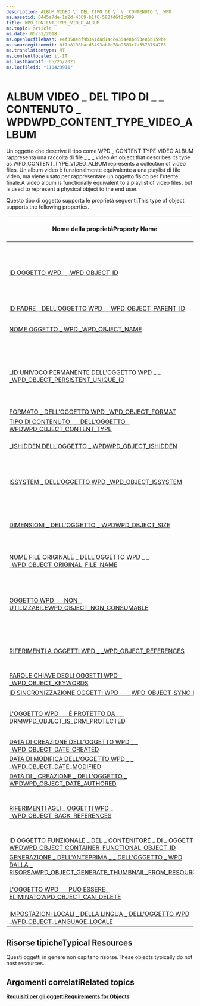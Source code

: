 ```yaml
---
description: ALBUM VIDEO \_ DEL TIPO DI \_ \_ CONTENUTO \_ WPD
ms.assetid: 0445a7de-1a2d-4369-b1f6-588fd6f2c999
title: WPD_CONTENT_TYPE_VIDEO_ALBUM
ms.topic: article
ms.date: 05/31/2018
ms.openlocfilehash: e4f358ebf9b3a1dad14cc4354e8bd53e86b159be
ms.sourcegitcommit: 0f7a8198bacd5493ab1e78a9583c7a3578794765
ms.translationtype: MT
ms.contentlocale: it-IT
ms.lasthandoff: 05/25/2021
ms.locfileid: "110423911"
---
```

# <a name="wpd_content_type_video_album"></a><span data-ttu-id="16c49-103">ALBUM VIDEO \_ DEL TIPO DI \_ \_ CONTENUTO \_ WPD</span><span class="sxs-lookup"><span data-stu-id="16c49-103">WPD\_CONTENT\_TYPE\_VIDEO\_ALBUM</span></span>

<span data-ttu-id="16c49-104">Un oggetto che descrive il tipo come WPD \_ CONTENT TYPE VIDEO ALBUM rappresenta una raccolta di file \_ \_ \_ video.</span><span class="sxs-lookup"><span data-stu-id="16c49-104">An object that describes its type as WPD\_CONTENT\_TYPE\_VIDEO\_ALBUM represents a collection of video files.</span></span> <span data-ttu-id="16c49-105">Un album video è funzionalmente equivalente a una playlist di file video, ma viene usato per rappresentare un oggetto fisico per l'utente finale.</span><span class="sxs-lookup"><span data-stu-id="16c49-105">A video album is functionally equivalent to a playlist of video files, but is used to represent a physical object to the end user.</span></span>

<span data-ttu-id="16c49-106">Questo tipo di oggetto supporta le proprietà seguenti.</span><span class="sxs-lookup"><span data-stu-id="16c49-106">This type of object supports the following properties.</span></span>



|  <span data-ttu-id="16c49-107">Nome della proprietà</span><span class="sxs-lookup"><span data-stu-id="16c49-107">Property Name</span></span>                             | <span data-ttu-id="16c49-108">Obbligatorio o facoltativo</span><span class="sxs-lookup"><span data-stu-id="16c49-108">Required or Optional</span></span>              |
|-----------------------------------------------------------------------------------------------------------------------|--------------------------------------------------------------------------------|
| [<span data-ttu-id="16c49-109">ID OGGETTO WPD \_ \_</span><span class="sxs-lookup"><span data-stu-id="16c49-109">WPD\_OBJECT\_ID</span></span>](object-properties.md)                                                                | <span data-ttu-id="16c49-110">Obbligatorio, di sola lettura.</span><span class="sxs-lookup"><span data-stu-id="16c49-110">Required, read-only.</span></span> <span data-ttu-id="16c49-111">Un client non può impostare questa proprietà, anche in fase di creazione.</span><span class="sxs-lookup"><span data-stu-id="16c49-111">A client cannot set this property, even at creation time.</span></span> |
| [<span data-ttu-id="16c49-112">ID PADRE \_ DELL'OGGETTO WPD \_ \_</span><span class="sxs-lookup"><span data-stu-id="16c49-112">WPD\_OBJECT\_PARENT\_ID</span></span>](object-properties.md)                                                 | <span data-ttu-id="16c49-113">Obbligatorio.</span><span class="sxs-lookup"><span data-stu-id="16c49-113">Required.</span></span>                                                                      |
| [<span data-ttu-id="16c49-114">NOME OGGETTO \_ WPD \_</span><span class="sxs-lookup"><span data-stu-id="16c49-114">WPD\_OBJECT\_NAME</span></span>](object-properties.md)                                                            | <span data-ttu-id="16c49-115">Obbligatorio se l'oggetto rappresenta un file.</span><span class="sxs-lookup"><span data-stu-id="16c49-115">Required if the object represents a file.</span></span>                                      |
| [<span data-ttu-id="16c49-116">\_ID UNIVOCO PERMANENTE DELL'OGGETTO WPD \_ \_ \_</span><span class="sxs-lookup"><span data-stu-id="16c49-116">WPD\_OBJECT\_PERSISTENT\_UNIQUE\_ID</span></span>](object-properties.md)                          | <span data-ttu-id="16c49-117">Obbligatorio, di sola lettura.</span><span class="sxs-lookup"><span data-stu-id="16c49-117">Required, read-only.</span></span> <span data-ttu-id="16c49-118">Un client non può impostare questa proprietà, anche in fase di creazione.</span><span class="sxs-lookup"><span data-stu-id="16c49-118">A client cannot set this property, even at creation time.</span></span> |
| [<span data-ttu-id="16c49-119">FORMATO \_ DELL'OGGETTO WPD \_</span><span class="sxs-lookup"><span data-stu-id="16c49-119">WPD\_OBJECT\_FORMAT</span></span>](object-properties.md)                                                        | <span data-ttu-id="16c49-120">Obbligatorio.</span><span class="sxs-lookup"><span data-stu-id="16c49-120">Required.</span></span>                                                                      |
| [<span data-ttu-id="16c49-121">TIPO DI CONTENUTO \_ \_ DELL'OGGETTO \_ WPD</span><span class="sxs-lookup"><span data-stu-id="16c49-121">WPD\_OBJECT\_CONTENT\_TYPE</span></span>](object-properties.md)                                           | <span data-ttu-id="16c49-122">Obbligatorio.</span><span class="sxs-lookup"><span data-stu-id="16c49-122">Required.</span></span>                                                                      |
| [<span data-ttu-id="16c49-123">\_ISHIDDEN DELL'OGGETTO \_ WPD</span><span class="sxs-lookup"><span data-stu-id="16c49-123">WPD\_OBJECT\_ISHIDDEN</span></span>](object-properties.md)                                                    | <span data-ttu-id="16c49-124">Obbligatorio se l'oggetto è nascosto.</span><span class="sxs-lookup"><span data-stu-id="16c49-124">Required if the object is hidden.</span></span>                                              |
| [<span data-ttu-id="16c49-125">ISSYSTEM \_ DELL'OGGETTO WPD \_</span><span class="sxs-lookup"><span data-stu-id="16c49-125">WPD\_OBJECT\_ISSYSTEM</span></span>](object-properties.md)                                                    | <span data-ttu-id="16c49-126">Obbligatorio se l'oggetto è un oggetto di sistema (rappresenta un file di sistema).</span><span class="sxs-lookup"><span data-stu-id="16c49-126">Required if the object is a system object (represents a system file).</span></span>          |
| [<span data-ttu-id="16c49-127">DIMENSIONI \_ DELL'OGGETTO \_ WPD</span><span class="sxs-lookup"><span data-stu-id="16c49-127">WPD\_OBJECT\_SIZE</span></span>](object-properties.md)                                                            | <span data-ttu-id="16c49-128">Obbligatorio se l'oggetto ha almeno una risorsa.</span><span class="sxs-lookup"><span data-stu-id="16c49-128">Required if the object has at least one resource.</span></span>                              |
| [<span data-ttu-id="16c49-129">NOME FILE ORIGINALE \_ DELL'OGGETTO WPD \_ \_ \_</span><span class="sxs-lookup"><span data-stu-id="16c49-129">WPD\_OBJECT\_ORIGINAL\_FILE\_NAME</span></span>](object-properties.md)                              | <span data-ttu-id="16c49-130">Obbligatorio se l'oggetto rappresenta un file.</span><span class="sxs-lookup"><span data-stu-id="16c49-130">Required if the object represents a file.</span></span>                                      |
| [<span data-ttu-id="16c49-131">OGGETTO WPD \_ \_ NON \_ UTILIZZABILE</span><span class="sxs-lookup"><span data-stu-id="16c49-131">WPD\_OBJECT\_NON\_CONSUMABLE</span></span>](object-properties.md)                                       | <span data-ttu-id="16c49-132">Consigliato se l'oggetto non è destinato all'utilizzo da parte del dispositivo.</span><span class="sxs-lookup"><span data-stu-id="16c49-132">Recommended if the object is not meant for consumption by the device.</span></span>          |
| [<span data-ttu-id="16c49-133">RIFERIMENTI A OGGETTI WPD \_ \_</span><span class="sxs-lookup"><span data-stu-id="16c49-133">WPD\_OBJECT\_REFERENCES</span></span>](object-properties.md)                                                | <span data-ttu-id="16c49-134">Obbligatorio se l'oggetto contiene riferimenti ad altri oggetti.</span><span class="sxs-lookup"><span data-stu-id="16c49-134">Required if the object has references to other objects.</span></span>                        |
| [<span data-ttu-id="16c49-135">PAROLE CHIAVE DEGLI OGGETTI WPD \_ \_</span><span class="sxs-lookup"><span data-stu-id="16c49-135">WPD\_OBJECT\_KEYWORDS</span></span>](object-properties.md)                                                    | <span data-ttu-id="16c49-136">facoltativo.</span><span class="sxs-lookup"><span data-stu-id="16c49-136">Optional.</span></span>                                                                      |
| [<span data-ttu-id="16c49-137">ID SINCRONIZZAZIONE OGGETTI WPD \_ \_ \_</span><span class="sxs-lookup"><span data-stu-id="16c49-137">WPD\_OBJECT\_SYNC\_ID</span></span>](object-properties.md)                                                     | <span data-ttu-id="16c49-138">facoltativo.</span><span class="sxs-lookup"><span data-stu-id="16c49-138">Optional.</span></span>                                                                      |
| [<span data-ttu-id="16c49-139">L'OGGETTO WPD \_ \_ È PROTETTO DA \_ \_ DRM</span><span class="sxs-lookup"><span data-stu-id="16c49-139">WPD\_OBJECT\_IS\_DRM\_PROTECTED</span></span>](object-properties.md)                                  | <span data-ttu-id="16c49-140">Obbligatorio se l'oggetto è protetto dalla tecnologia DRM.</span><span class="sxs-lookup"><span data-stu-id="16c49-140">Required if the object is protected by DRM technology.</span></span>                         |
| [<span data-ttu-id="16c49-141">DATA DI CREAZIONE DELL'OGGETTO WPD \_ \_ \_</span><span class="sxs-lookup"><span data-stu-id="16c49-141">WPD\_OBJECT\_DATE\_CREATED</span></span>](object-properties.md)                                           | <span data-ttu-id="16c49-142">facoltativo.</span><span class="sxs-lookup"><span data-stu-id="16c49-142">Optional.</span></span>                                                                      |
| [<span data-ttu-id="16c49-143">DATA DI MODIFICA DELL'OGGETTO WPD \_ \_ \_</span><span class="sxs-lookup"><span data-stu-id="16c49-143">WPD\_OBJECT\_DATE\_MODIFIED</span></span>](object-properties.md)                                         | <span data-ttu-id="16c49-144">Consigliato.</span><span class="sxs-lookup"><span data-stu-id="16c49-144">Recommended.</span></span>                                                                   |
| [<span data-ttu-id="16c49-145">DATA DI \_ CREAZIONE \_ DELL'OGGETTO \_ WPD</span><span class="sxs-lookup"><span data-stu-id="16c49-145">WPD\_OBJECT\_DATE\_AUTHORED</span></span>](object-properties.md)                                         | <span data-ttu-id="16c49-146">facoltativo.</span><span class="sxs-lookup"><span data-stu-id="16c49-146">Optional.</span></span>                                                                      |
| [<span data-ttu-id="16c49-147">RIFERIMENTI AGLI \_ OGGETTI WPD \_ \_</span><span class="sxs-lookup"><span data-stu-id="16c49-147">WPD\_OBJECT\_BACK\_REFERENCES</span></span>](object-properties.md)                                                                | <span data-ttu-id="16c49-148">Consigliato se all'oggetto viene fatto riferimento da un altro oggetto.</span><span class="sxs-lookup"><span data-stu-id="16c49-148">Recommended if the object is referenced by another object.</span></span>                     |
| [<span data-ttu-id="16c49-149">ID OGGETTO FUNZIONALE \_ DEL \_ CONTENITORE \_ DI \_ OGGETTI \_ WPD</span><span class="sxs-lookup"><span data-stu-id="16c49-149">WPD\_OBJECT\_CONTAINER\_FUNCTIONAL\_OBJECT\_ID</span></span>](object-properties.md)     | <span data-ttu-id="16c49-150">facoltativo.</span><span class="sxs-lookup"><span data-stu-id="16c49-150">Optional.</span></span>                                                                      |
| [<span data-ttu-id="16c49-151">GENERAZIONE \_ DELL'ANTEPRIMA \_ \_ DELL'OGGETTO \_ WPD DALLA \_ RISORSA</span><span class="sxs-lookup"><span data-stu-id="16c49-151">WPD\_OBJECT\_GENERATE\_THUMBNAIL\_FROM\_RESOURCE</span></span>](object-properties.md) | <span data-ttu-id="16c49-152">facoltativo.</span><span class="sxs-lookup"><span data-stu-id="16c49-152">Optional.</span></span>                                                                      |
| [<span data-ttu-id="16c49-153">L'OGGETTO WPD \_ \_ PUÒ ESSERE \_ ELIMINATO</span><span class="sxs-lookup"><span data-stu-id="16c49-153">WPD\_OBJECT\_CAN\_DELETE</span></span>](object-properties.md)                                                                     | <span data-ttu-id="16c49-154">Obbligatorio se l'oggetto non può essere eliminato.</span><span class="sxs-lookup"><span data-stu-id="16c49-154">Required if the object cannot be deleted.</span></span>                                      |
| [<span data-ttu-id="16c49-155">IMPOSTAZIONI LOCALI \_ DELLA LINGUA \_ DELL'OGGETTO WPD \_</span><span class="sxs-lookup"><span data-stu-id="16c49-155">WPD\_OBJECT\_LANGUAGE\_LOCALE</span></span>](object-properties.md)                                                                | <span data-ttu-id="16c49-156">facoltativo.</span><span class="sxs-lookup"><span data-stu-id="16c49-156">Optional.</span></span>                                                                      |



 

## <a name="typical-resources"></a><span data-ttu-id="16c49-157">Risorse tipiche</span><span class="sxs-lookup"><span data-stu-id="16c49-157">Typical Resources</span></span>

<span data-ttu-id="16c49-158">Questi oggetti in genere non ospitano risorse.</span><span class="sxs-lookup"><span data-stu-id="16c49-158">These objects typically do not host resources.</span></span>

## <a name="related-topics"></a><span data-ttu-id="16c49-159">Argomenti correlati</span><span class="sxs-lookup"><span data-stu-id="16c49-159">Related topics</span></span>

<dl> <dt>

[<span data-ttu-id="16c49-160">**Requisiti per gli oggetti**</span><span class="sxs-lookup"><span data-stu-id="16c49-160">**Requirements for Objects**</span></span>](requirements-for-objects.md)
</dt> </dl>

 

 



